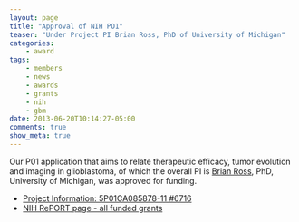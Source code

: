 ```yaml
---
layout: page
title: "Approval of NIH PO1"
teaser: "Under Project PI Brian Ross, PhD of University of Michigan"
categories:
    - award
tags:
    - members
    - news
    - awards
    - grants
    - nih
    - gbm
date: 2013-06-20T10:14:27-05:00
comments: true
show_meta: true
---
```

 
Our P01 application that aims to relate therapeutic efficacy, tumor evolution and imaging in glioblastoma, of which the overall PI is [Brian Ross](http://medicine.umich.edu/dept/biochem/brian-ross-phd), PhD, University of Michigan, was approved for funding. 

*   [Project Information: 5P01CA085878-11 #6716](http://projectreporter.nih.gov/project_info_description.cfm?aid=8745106&icde=24987280&ddparam=&ddvalue=&ddsub=&cr=1&csb=default&cs=ASC)
*   [NIH RePORT page - all funded grants](http://projectreporter.nih.gov/Reporter_Viewsh.cfm?sl=13EDC003498FCED77598B8961CAA4A01A2FFCEB861BF)





